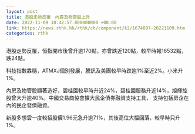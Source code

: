 ```yaml
---
layout: post
title: 港股走勢反覆　內房及物管股上升
date: 2022-11-09 10:42:57.000000000 +08:00
link: https://news.rthk.hk/rthk/ch/component/k2/1674807-20221109.htm
categories: rthk
---
```


港股走勢反覆，恒指開市後曾升逾170點，亦曾跌近120點，較早時報16532點，跌24點。

科技指數靠穩，ATMXJ個別發展，騰訊及美團較早時跌逾1%至近2%。小米升1%。

內房及物管股顯著造好，碧桂園較早時升近24%，碧桂園服務升近14%，旭輝控股曾大升逾40%。中國交易商協會擴大民企債券融資支持工具， 支持包括房企在內的民企發債融資。

新股多想雲一度較招股價1.96元急升逾71%，其後高位大幅回落，較早時只升1%。
